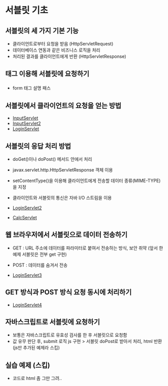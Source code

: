 # 서블릿 기초

## 서블릿의 세 가지 기본 기능

- 클라이언트로부터 요청을 받음 (HttpServletRequest)
- 데이터베이스 연동과 같은 비즈니스 로직을 처리
- 처리된 결과를 클라이언트에게 반환 (HttpServletResponse)

## <form> 태그 이용해 서블릿에 요청하기

- form 태그 설명 패스

## 서블릿에서 클라이언트의 요청을 얻는 방법

- [InputServlet](chapter6/pro6/src/sec01/ex01/InputServlet.java)
- [InputServlet2](chapter6/pro6/src/sec01/ex01/InputServlet2.java)
- [LoginServlet](chapter6/pro6/src/sec01/ex01/LoginServlet.java)

## 서블릿의 응답 처리 방법

- doGet()이나 doPost() 메서드 안에서 처리
- javax.servlet.http.HttpServletResponse 객체 이용
- setContentType()을 이용해 클라이언트에게 전송할 데이터 종류(MIME-TYPE)을 지정
- 클라이언트와 서블릿의 통신은 자바 I/O 스트림을 이용

- [LoginServlet2](chapter6/pro6/src/sec02/ex01/LoginServlet2.java)
- [CalcServlet](chapter6/pro6/src/sec02/ex01/CalcServlet.java)

## 웹 브라우저에서 서블릿으로 데이터 전송하기

- GET : URL 주소에 데이터를 파라미터로 붙여서 전송하는 방식, 보안 취약 (앞서 한 예제 서블릿은 전부 get 구현)
- POST : 데이터를 숨겨서 전송

- [LoginServlet3](chapter6/pro6/src/sec03/ex01/LoginServlet3.java)

## GET 방식과 POST 방식 요청 동시에 처리하기

- [LoginServlet4](chapter6/pro6/src/sec03/ex02/LoginServlet4.java)

## 자바스크립트로 서블릿에 요청하기

- 보통은 자바스크립트로 유효성 검사를 한 후 서블릿으로 요청함
- 값 유무 판단 후, submit 로직 js 구현 > 서블릿 doPost로 받아서 처리, html 반환(js만 추가된 예제라 스킵)

## 실습 예제 (스킵)

- 코드로 html 좀 그만 그려..
